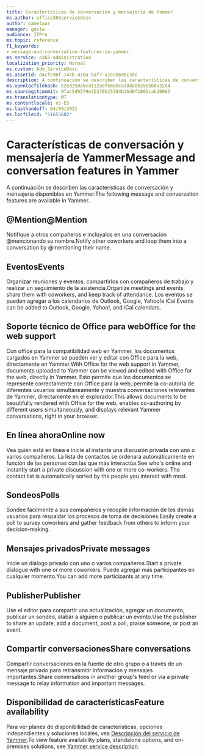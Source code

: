 ```yaml
---
title: Características de conversación y mensajería de Yammer
ms.author: office365servicedesc
author: pamelaar
manager: gailw
audience: ITPro
ms.topic: reference
f1_keywords:
- message-and-conversation-features-in-yammer
ms.service: o365-administration
localization_priority: Normal
ms.custom: Adm_ServiceDesc
ms.assetid: d4cfc96f-147b-410a-baf7-a1ecb690c3de
description: A continuación se describen las características de conversación y mensajería disponibles en Yammer.
ms.openlocfilehash: e2ed250a6cd112a0fe8e8ca18da8b3565b8a32d4
ms.sourcegitcommit: 9fac5d9579e3b370b15384b36d0f1805cab20065
ms.translationtype: MT
ms.contentlocale: es-ES
ms.lasthandoff: 04/09/2021
ms.locfileid: "51653602"
---
```

# <a name="message-and-conversation-features-in-yammer"></a><span data-ttu-id="826d3-103">Características de conversación y mensajería de Yammer</span><span class="sxs-lookup"><span data-stu-id="826d3-103">Message and conversation features in Yammer</span></span>

<span data-ttu-id="826d3-104">A continuación se describen las características de conversación y mensajería disponibles en Yammer.</span><span class="sxs-lookup"><span data-stu-id="826d3-104">The following message and conversation features are available in Yammer.</span></span>
  
## <a name="mention"></a><span data-ttu-id="826d3-105">@Mention</span><span class="sxs-lookup"><span data-stu-id="826d3-105">@Mention</span></span>

<span data-ttu-id="826d3-106">Notifique a otros compañeros e inclúyalos en una conversación @mencionando su nombre.</span><span class="sxs-lookup"><span data-stu-id="826d3-106">Notify other coworkers and loop them into a conversation by @mentioning their name.</span></span>

## <a name="events"></a><span data-ttu-id="826d3-107">Eventos</span><span class="sxs-lookup"><span data-stu-id="826d3-107">Events</span></span>

<span data-ttu-id="826d3-108">Organizar reuniones y eventos, compartirlos con compañeros de trabajo y realizar un seguimiento de la asistencia.</span><span class="sxs-lookup"><span data-stu-id="826d3-108">Organize meetings and events, share them with coworkers, and keep track of attendance.</span></span> <span data-ttu-id="826d3-109">Los eventos se pueden agregar a los calendarios de Outlook, Google, Yahoo!e iCal.</span><span class="sxs-lookup"><span data-stu-id="826d3-109">Events can be added to Outlook, Google, Yahoo!, and iCal calendars.</span></span>
  
## <a name="office-for-the-web-support"></a><span data-ttu-id="826d3-110">Soporte técnico de Office para web</span><span class="sxs-lookup"><span data-stu-id="826d3-110">Office for the web support</span></span>

<span data-ttu-id="826d3-111">Con office para la compatibilidad web en Yammer, los documentos cargados en Yammer se pueden ver y editar con Office para la web, directamente en Yammer.</span><span class="sxs-lookup"><span data-stu-id="826d3-111">With Office for the web support in Yammer, documents uploaded to Yammer can be viewed and edited with Office for the web, directly in Yammer.</span></span> <span data-ttu-id="826d3-112">Esto permite que los documentos se represente correctamente con Office para la web, permite la co-autoría de diferentes usuarios simultáneamente y muestra conversaciones relevantes de Yammer, directamente en el explorador.</span><span class="sxs-lookup"><span data-stu-id="826d3-112">This allows documents to be beautifully rendered with Office for the web, enables co-authoring by different users simultaneously, and displays relevant Yammer conversations, right in your browser.</span></span>

## <a name="online-now"></a><span data-ttu-id="826d3-113">En línea ahora</span><span class="sxs-lookup"><span data-stu-id="826d3-113">Online now</span></span>

<span data-ttu-id="826d3-p103">Vea quién está en línea e inicie al instante una discusión privada con uno o varios compañeros. La lista de contactos se ordenará automáticamente en función de las personas con las que más interactúa.</span><span class="sxs-lookup"><span data-stu-id="826d3-p103">See who's online and instantly start a private discussion with one or more co-workers. The contact list is automatically sorted by the people you interact with most.</span></span>

## <a name="polls"></a><span data-ttu-id="826d3-116">Sondeos</span><span class="sxs-lookup"><span data-stu-id="826d3-116">Polls</span></span>

<span data-ttu-id="826d3-117">Sondee fácilmente a sus compañeros y recopile información de los demás usuarios para respaldar los procesos de toma de decisiones.</span><span class="sxs-lookup"><span data-stu-id="826d3-117">Easily create a poll to survey coworkers and gather feedback from others to inform your decision-making.</span></span>
  
## <a name="private-messages"></a><span data-ttu-id="826d3-118">Mensajes privados</span><span class="sxs-lookup"><span data-stu-id="826d3-118">Private messages</span></span>

<span data-ttu-id="826d3-119">Inicie un diálogo privado con uno o varios compañeros.</span><span class="sxs-lookup"><span data-stu-id="826d3-119">Start a private dialogue with one or more coworkers.</span></span> <span data-ttu-id="826d3-120">Puede agregar más participantes en cualquier momento.</span><span class="sxs-lookup"><span data-stu-id="826d3-120">You can add more participants at any time.</span></span>

## <a name="publisher"></a><span data-ttu-id="826d3-121">Publisher</span><span class="sxs-lookup"><span data-stu-id="826d3-121">Publisher</span></span>

<span data-ttu-id="826d3-122">Use el editor para compartir una actualización, agregar un documento, publicar un sondeo, alabar a alguien o publicar un evento.</span><span class="sxs-lookup"><span data-stu-id="826d3-122">Use the publisher to share an update, add a document, post a poll, praise someone, or post an event.</span></span>
    
## <a name="share-conversations"></a><span data-ttu-id="826d3-123">Compartir conversaciones</span><span class="sxs-lookup"><span data-stu-id="826d3-123">Share conversations</span></span>

<span data-ttu-id="826d3-124">Compartir conversaciones en la fuente de otro grupo o a través de un mensaje privado para retransmitir información y mensajes importantes.</span><span class="sxs-lookup"><span data-stu-id="826d3-124">Share conversations in another group's feed or via a private message to relay information and important messages.</span></span>
  
## <a name="feature-availability"></a><span data-ttu-id="826d3-125">Disponibilidad de características</span><span class="sxs-lookup"><span data-stu-id="826d3-125">Feature availability</span></span>

<span data-ttu-id="826d3-126">Para ver planes de disponibilidad de características, opciones independientes y soluciones locales, vea [Descripción del servicio de Yammer](yammer-service-description.md).</span><span class="sxs-lookup"><span data-stu-id="826d3-126">To view feature availability plans, standalone options, and on-premises solutions, see [Yammer service description](yammer-service-description.md).</span></span>
  